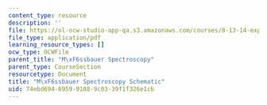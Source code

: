 ```yaml
---
content_type: resource
description: ''
file: https://ol-ocw-studio-app-qa.s3.amazonaws.com/courses/8-13-14-experimental-physics-i-ii-junior-lab-fall-2016-spring-2017/74ebd694695991889c0339f1f326e1cb_Mossbauer_Amplifier.pdf
file_type: application/pdf
learning_resource_types: []
ocw_type: OCWFile
parent_title: "M\xF6ssbauer Spectroscopy"
parent_type: CourseSection
resourcetype: Document
title: "M\xF6ssbauer Spectroscopy Schematic"
uid: 74ebd694-6959-9188-9c03-39f1f326e1cb
---
```

